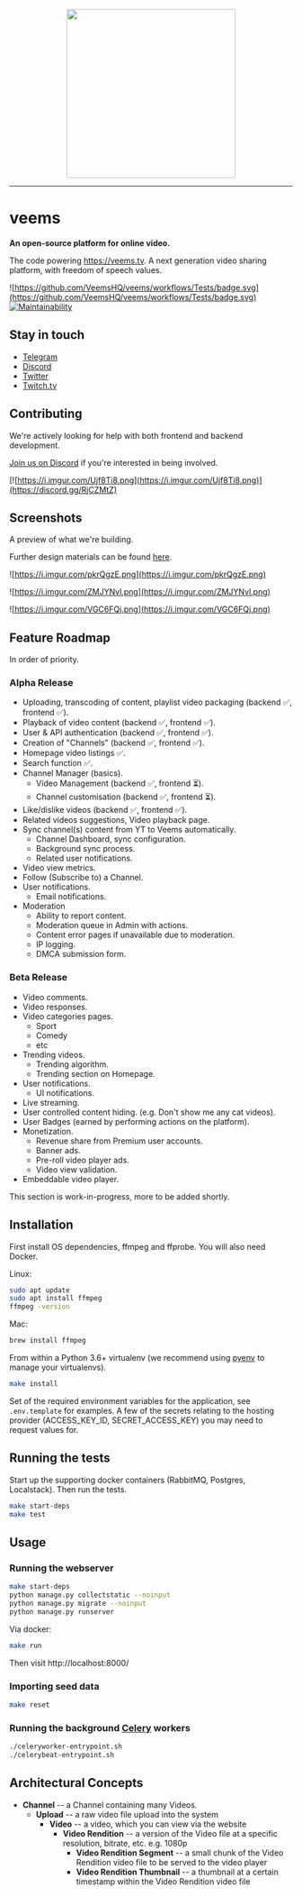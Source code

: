 <p align="center">
<img src="https://i.imgur.com/H1rXKKv.png" width="300"/>
</p>

<hr>

# veems

**An open-source platform for online video.**

The code powering https://veems.tv.
A next generation video sharing platform, with freedom of speech values.

![https://github.com/VeemsHQ/veems/workflows/Tests/badge.svg](https://github.com/VeemsHQ/veems/workflows/Tests/badge.svg)
[![Maintainability](https://api.codeclimate.com/v1/badges/5924e6affd4354f0af97/maintainability)](https://codeclimate.com/github/VeemsHQ/veems/maintainability)

## Stay in touch

- [Telegram](https://veems.tv/telegram)
- [Discord](https://discord.gg/RjCZMtZ)
- [Twitter](https://twitter.com/veemshq)
- [Twitch.tv](https://www.twitch.tv/richardarpanet)

## Contributing

We're actively looking for help with both frontend and backend development.

[Join us on Discord](https://discord.gg/RjCZMtZ) if you're interested in being involved.

[![https://i.imgur.com/Ujf8Ti8.png](https://i.imgur.com/Ujf8Ti8.png)](https://discord.gg/RjCZMtZ)

## Screenshots

A preview of what we're building.

Further design materials can be found [here](https://github.com/VeemsHQ/design).

![https://i.imgur.com/pkrQgzE.png](https://i.imgur.com/pkrQgzE.png)

![https://i.imgur.com/ZMJYNvl.png](https://i.imgur.com/ZMJYNvl.png)

![https://i.imgur.com/VGC6FQj.png](https://i.imgur.com/VGC6FQj.png)

## Feature Roadmap

In order of priority.

### Alpha Release

- Uploading, transcoding of content, playlist video packaging (backend ✅, frontend ✅).
- Playback of video content (backend ✅, frontend ✅).
- User & API authentication (backend ✅, frontend ✅).
- Creation of "Channels" (backend ✅, frontend ✅).
- Homepage video listings ✅.
- Search function ✅.
- Channel Manager (basics).
    - Video Management (backend ✅, frontend ⏳).
    - Channel customisation (backend ✅, frontend ⏳).
- Like/dislike videos (backend ✅, frontend ✅).
- Related videos suggestions, Video playback page.
- Sync channel(s) content from YT to Veems automatically.
    - Channel Dashboard, sync configuration.
    - Background sync process.
    - Related user notifications.
- Video view metrics.
- Follow (Subscribe to) a Channel.
- User notifications.
    - Email notifications.
- Moderation
    - Ability to report content.
    - Moderation queue in Admin with actions.
    - Content error pages if unavailable due to moderation.
    - IP logging.
    - DMCA submission form.

### Beta Release

- Video comments.
- Video responses.
- Video categories pages.
    - Sport
    - Comedy
    - etc
- Trending videos.
    - Trending algorithm.
    - Trending section on Homepage.
- User notifications.
    - UI notifications.
- Live streaming.
- User controlled content hiding. (e.g. Don't show me any cat videos).
- User Badges (earned by performing actions on the platform).
- Monetization.
    - Revenue share from Premium user accounts.
    - Banner ads.
    - Pre-roll video player ads.
    - Video view validation.
- Embeddable video player.

This section is work-in-progress, more to be added shortly.

## Installation

First install OS dependencies, ffmpeg and ffprobe. You will also need Docker.

Linux:

```bash
sudo apt update
sudo apt install ffmpeg
ffmpeg -version
```

Mac:

```bash
brew install ffmpeg
```

From within a Python 3.6+ virtualenv (we recommend using [pyenv](https://github.com/pyenv/pyenv) to manage your virtualenvs).

```bash
make install
```

Set of the required environment variables for the application, see `.env.template` for examples. A few of the secrets relating to the hosting provider (ACCESS_KEY_ID, SECRET_ACCESS_KEY) you may need to request values for.

## Running the tests

Start up the supporting docker containers (RabbitMQ, Postgres, Localstack).
Then run the tests.

```bash
make start-deps
make test
```

## Usage

### Running the webserver

```bash
make start-deps
python manage.py collectstatic --noinput
python manage.py migrate --noinput
python manage.py runserver
```

Via docker:

```bash
make run
```

Then visit http://localhost:8000/

### Importing seed data

```bash
make reset
```


### Running the background [Celery](https://docs.celeryproject.org/en/stable/index.html) workers

```bash
./celeryworker-entrypoint.sh
./celerybeat-entrypoint.sh
```

## Architectural Concepts

- **Channel** -- a Channel containing many Videos.
    - **Upload** -- a raw video file upload into the system
        - **Video** -- a video, which you can view via the website
            - **Video Rendition** -- a version of the Video file at a specific resolution, bitrate, etc. e.g. 1080p
                - **Video Rendition Segment** -- a small chunk of the Video Rendition video file to be served to the video player
                - **Video Rendition Thumbnail** -- a thumbnail at a certain timestamp within the Video Rendition video file
